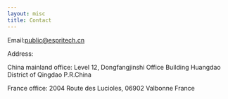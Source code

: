 ```yaml
---
layout: misc
title: Contact
---
```

Email:public@espritech.cn

Address:

China mainland office: Level 12, Dongfangjinshi Office Building
Huangdao District of Qingdao
P.R.China

France office:
2004 Route des Lucioles,
06902 Valbonne
France

